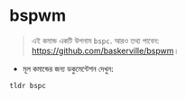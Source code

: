# bspwm

> এই কমান্ড একটি উপনাম `bspc`.
> আরও তথ্য পাবেন: <https://github.com/baskerville/bspwm>।

- মূল কমান্ডের জন্য ডকুমেন্টেশন দেখুন:

`tldr bspc`

